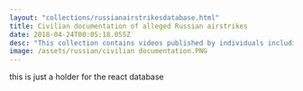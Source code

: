 ```yaml
---
layout: "collections/russianairstrikesdatabase.html"
title: Civilian documentation of alleged Russian airstrikes
date: 2018-04-24T00:05:18.055Z
desc: "This collection contains videos published by individuals including journalists, activists, media and humanitarian groups, who claim to have have witnessed a Russian airstrike targeting civilians or civilian infrastructure in Syria. Syrian Archive preserved and verified video content in this collection and clustered it into an incident database."
image: /assets/russian/civilian documentation.PNG
---
```


this is just a holder for the react database
